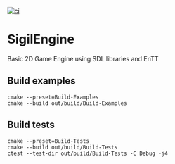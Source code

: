[![ci](https://github.com/JustinBraben/SigilEngine/actions/workflows/ci.yml/badge.svg)](https://github.com/JustinBraben/SigilEngine/actions/workflows/ci.yml)

# SigilEngine
Basic 2D Game Engine using SDL libraries and EnTT 

## Build examples
```
cmake --preset=Build-Examples
cmake --build out/build/Build-Examples
```

## Build tests
```
cmake --preset=Build-Tests
cmake --build out/build/Build-Tests
ctest --test-dir out/build/Build-Tests -C Debug -j4
```